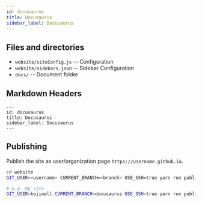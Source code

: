 ```yaml
---
id: docusaurus
title: Docusaurus
sidebar_label: Docusaurus
---
```


## Files and directories

* `website/siteConfig.js` -- Configuration
* `website/sidebars.json` -- Sidebar Configuration
* `docs/` -- Document folder

## Markdown Headers

```
---
id: docusaurus
title: Docusaurus
sidebar_label: Docusaurus
---
```

## Publishing

Publish the site as user/organization page `https://username.github.io`.

``` sh
cd website
GIT_USER=<username> CURRENT_BRANCH=<branch> USE_SSH=true yarn run publish-gh-pages

# e.g. My site
GIT_USER=kojiwell CURRENT_BRANCH=docusaurus USE_SSH=true yarn run publish-gh-pages
```
